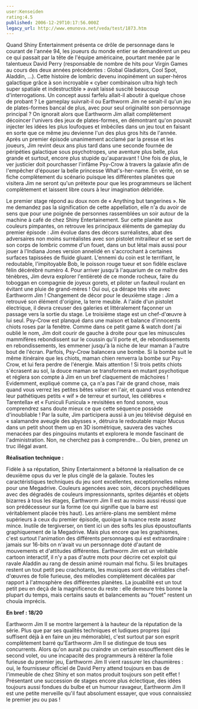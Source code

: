 ```yaml
---
user:Kenseiden
rating:4.5
published: 2006-12-29T10:17:56.000Z
legacy_url: http://www.emunova.net/veda/test/1873.htm
---
```

Quand Shiny Entertainment présenta ce drôle de personnage dans le courant de l'année 94, les joueurs du monde entier se demandèrent un peu ce qui passait par la tête de l'équipe américaine, pourtant menée par le talentueux David Perry (responsable de nombre de hits pour Virgin Games au cours des deux années précédentes : Global Gladiators, Cool Spot, Aladdin, ...). Cette histoire de lombric devenu inopinément un super-héros galactique grâce à son incroyable « cyber combinaison ultra high tech super spatiale et indestructible » avait laissé suscité beaucoup d'interrogations. Un concept aussi farfelu allait-il aboutir à quelque chose de probant ? Le gameplay suivrait-il ou Earthworm Jim ne serait-il qu'un jeu de plates-formes bancal de plus, avec pour seul originalité son personnage principal ? On ignorait alors que Earthworm Jim allait complètement décoincer l'univers des jeux de plates-formes, en démontrant qu'on pouvait injecter les idées les plus loufoques et imbéciles dans un jeu tout en faisant en sorte que ce même jeu devienne l'un des plus gros hits de l'année. Après un premier épisode unanimement acclamé par la presse et les joueurs, Jim revint deux ans plus tard dans une seconde fournée de péripéties galactique sous psychotropes, une aventure plus belle, plus grande et surtout, encore plus stupide qu'auparavant ! Une fois de plus, le ver justicier doit pourchasser l'infâme Psy-Crow à travers la galaxie afin de l'empêcher d'épouser la belle princesse What's-her-name. En vérité, on se fiche complètement du scénario puisque les différentes planètes que visitera Jim ne seront qu'un prétexte pour que les programmeurs se lâchent complètement et laissent libre cours à leur imagination débridée.  

  

Le premier stage répond au doux nom de « Anything but tangerines ». Ne me demandez pas la signification de cette appellation, elle n'a du avoir de sens que pour une poignée de personnes rassemblées un soir autour de la machine à café de chez Shiny Entertainement. Sur cette planète aux couleurs pimpantes, on retrouve les principaux éléments de gameplay du premier épisode : Jim évolue dans des décors surréalistes, abat des adversaires non moins surréalistes avec son pistolet mitrailleur et se sert de son corps de lombric comme d'un fouet, dans un but létal mais aussi pour jouer à l'Indiana Jones version annelidé en s'accrochant à certaines surfaces tapissées de fluide gluant. L'ennemi du coin est le terrifiant, le redoutable, l'impitoyable Bob, le poisson rouge tueur et son fidèle esclave félin décérébré numéro 4\. Pour arriver jusqu'à l'aquarium de ce maître des ténèbres, Jim devra explorer l'entièreté de ce monde rocheux, faire du toboggan en compagnie de joyeux gorets, et piloter un fauteuil roulant en évitant une pluie de grand-mères ! Oui oui, ça dérape très vite avec Earthworm Jim ! Changement de décor pour le deuxième stage : Jim a retrouvé son élément d'origine, la terre meuble. A l'aide d'un pistolet électrique, il devra creuser des galeries et littéralement façonner un passage vers la sortie du stage. Le troisième stage est un chef-d'œuvre à lui seul. Psy-Crow est planqué dans une maison et balance d'innocents chiots roses par la fenêtre. Comme dans ce petit game & watch dont j'ai oublié le nom, Jim doit courir de gauche à droite pour que les minuscules mammifères rebondissent sur le coussin qu'il porte et, de rebondissements en rebondissements, les emmener jusqu'à la niche de leur maman à l'autre bout de l'écran. Parfois, Psy-Crow balancera une bombe. Si la bombe suit le même itinéraire que les chiots, maman chien renverra la bombe sur Psy-Crow, et lui fera perdre de l'énergie. Mais attention ! Si trois petits chiots s'écrasent au sol, la douce maman se transformera en mutant psychotique et réglera son compte à Jim en un bref claquement de mâchoires ! Evidemment, expliqué comme ça, ça n'a pas l'air de grand chose, mais quand vous verrez les petites bêtes valser en l'air, et quand vous entendrez leur pathétiques petits « wif » de terreur et surtout, les célèbres « Tarentella» et « Funiculi Funicula » revisitées en fond sonore, vous comprendrez sans doute mieux ce que cette séquence possède d'inoubliable ! Par la suite, Jim participera aussi à un jeu télévisé déguisé en « salamandre aveugle des abysses », détruira le redoutable major Mucus dans un petit shoot them up en 3D isométrique, sauvera des vaches menacées par des pingouins mutants et explorera le monde fascinant de l'administration. Non, ne cherchez pas à comprendre... Ou bien, prenez un truc illégal avant.  

  

**Réalisation technique :**  

Fidèle à sa réputation, Shiny Entertainment a bétonné la réalisation de ce deuxième opus du ver le plus cinglé de la galaxie. Toutes les caractéristiques techniques du jeu sont excellentes, exceptionnelles même pour une Megadrive. Couleurs agencées avec soin, décors psychédéliques avec des dégradés de couleurs impressionnants, sprites déjantés et objets bizarres à tous les étages, Earthworm Jim II est au moins aussi réussi que son prédécesseur sur la forme (ce qui signifie que la barre est véritablement placée très haut). Les arrière-plans me semblent même supérieurs à ceux du premier épisode, quoique la nuance reste assez mince. Inutile de tergiverser, on tient ici un des softs les plus époustouflants graphiquement de la Megadrive. Mais plus encore que les graphismes, c'est surtout l'animation des différents personnages qui est extraordinaire : jamais sur 16-bits on n'avait vu un personnage doté d'autant de mouvements et d'attitudes différentes. Earthworm Jim est un véritable cartoon interactif, il n'y a pas d'autre mots pour décrire cet exploit qui ravale Aladdin au rang de dessin animé roumain mal fichu. Si les bruitages restent un tout petit peu crachotants, les musiques sont de véritables chef-d'œuvres de folie furieuse, des mélodies complètement décalées par rapport à l'atmosphère des différentes planètes. La jouabilité est un tout petit peu en deçà de la magnificence du reste : elle demeure très bonne la plupart du temps, mais certains sauts et balancements au "fouet" restent un chouïa imprécis.  

  

**En bref : 18/20**  

Earthworm Jim II se montre largement à la hauteur de la réputation de la série. Plus que par ses qualités techniques et ludiques propres (qui suffisent déjà à en faire un jeu mémorable), c'est surtout par son esprit complètement barré qu'Earthworm Jim II se distingue de tous ses concurrents. Alors qu'on aurait pu craindre un certain essoufflement dès le second volet, ou une incapacité des programmeurs à réitérer la folie furieuse du premier jeu, Earthworm Jim II vient rassurer les chaumières : oui, le fournisseur officiel de David Perry attend toujours en bas de l'immeuble de chez Shiny et son matos produit toujours son petit effet ! Présentant une succession de stages encore plus éclectique, des idées toujours aussi fondues du bulbe et un humour ravageur, Earthworm Jim II est une petite merveille qu'il faut absolument essayer, que vous connaissiez le premier jeu ou pas !